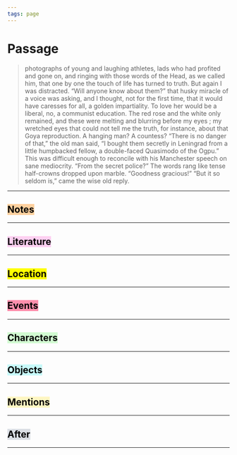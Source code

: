 ```yaml
---
tags: page
---
```


# Passage
> photographs of young and laughing athletes, lads who had profited and gone on, and ringing with those words of the Head, as we called him, that one by one the touch of life has turned to truth. But again I was distracted. “Will anyone know about them?” that husky miracle of a voice was asking, and I thought, not for the first time, that it would have caresses for all, a golden impartiality. To love her would be a liberal, no, a communist education. The red rose and the white only remained, and these were melting and blurring before my eyes ; my wretched eyes that could not tell me the truth, for instance, about that Goya reproduction. A hanging man? A countess? “There is no danger of that,” the old man said, “I bought them secretly in Leningrad from a little humpbacked fellow, a double-faced Quasimodo of the Ogpu.” This was difficult enough to reconcile with his Manchester speech on sane mediocrity. “From the secret police?” The words rang like tense half-crowns dropped upon marble. “Goodness gracious!” “But it so seldom is,” came the wise old reply.
---
## <mark style="background: #FFB86CA6;">Notes</mark>
---


## <mark style="background: #FFB8EBA6;">Literature</mark>
---

## <mark class="hltr-purple">Location</mark>
---

## <mark style="background: #FF5582A6;">Events</mark>
---

## <mark style="background: #BBFABBA6;">Characters</mark>
---

## <mark style="background: #ABF7F7A6;">Objects</mark>
---

## <mark style="background: #FFF3A3A6;">Mentions</mark>
---

## <mark style="background: #CACFD9A6;">After</mark>
---